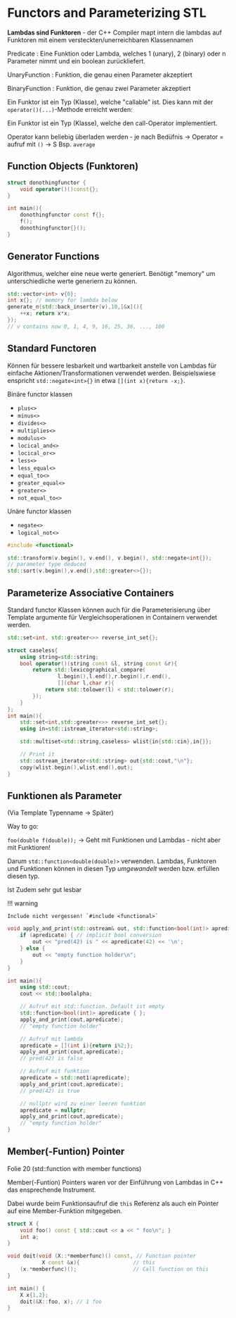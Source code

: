 # Functors and Parameterizing STL

**Lambdas sind Funktoren** - der C++ Compiler mapt intern die lambdas auf Funktoren mit einem versteckten/unerreichbaren Klassennamen


Predicate
: Eine Funktion oder Lambda, welches 1 (unary), 2 (binary) oder n Parameter nimmt und ein boolean zurückliefert.

UnaryFunction
: Funktion, die genau einen Parameter akzeptiert

BinaryFunction
: Funktion, die genau zwei Parameter akzeptiert


Ein Funktor ist ein Typ (Klasse), welche "callable" ist.
Dies kann mit der `operator()(...)`-Methode erreicht werden:

Ein Funktor ist ein Typ (Klasse), welche den call-Operator implementiert.

Operator kann beliebig überladen werden - je nach Bedüfnis
→ Operator = aufruf mit `()` → S Bsp. `average`


## Function Objects (Funktoren)
```c++
struct donothingfunctor {
    void operator()()const{};
}

int main(){
	donothingfunctor const f{};
	f();
	donothingfunctor{}();
}
```

## Generator Functions
Algorithmus, welcher eine neue werte generiert.
Benötigt "memory" um unterschiedliche werte generiern zu können.

```c++
std::vector<int> v{0};
int x{}; // memory for lambda below
generate_n(std::back_inserter(v),10,[&x](){
    ++x; return x*x;
});
// v contains now 0, 1, 4, 9, 16, 25, 36, ..., 100
```


## Standard Functoren

Können für bessere lesbarkeit und wartbarkeit anstelle von Lambdas für einfache Aktionen/Transformationen verwendet werden.
Beispielswiese enspricht `std::negate<int>{}` in etwa `[](int x){return -x;}`.

Binäre functor klassen

* `plus<>`
* `minus<>`
* `divides<>`
* `multiplies<>`
* `modulus<>`
* `locical_and<>`
* `locical_or<>`
* `less<>`
* `less_equal<>`
* `equal_to<>`
* `greater_equal<>`
* `greater<>`
* `not_equal_to<>`

Unäre functor klassen

* `negate<>`
* `logical_not<>`

```c++
#include <functional>

std::transform(v.begin(), v.end(), v.begin(), std::negate<int{});
// parameter type deduced
std::sort(v.begin(),v.end(),std::greater<>{});
```

## Parameterize Associative Containers

Standard functor Klassen können auch für die Parameterisierung über Template argumente für Vergleichsoperationen in Containern verwendet werden.

```c++
std::set<int, std::greater<>> reverse_int_set{};
```

```c++
struct caseless{
	using string=std::string;
	bool operator()(string const &l, string const &r){
		return std::lexicographical_compare(
				l.begin(),l.end(),r.begin(),r.end(),
				[](char l,char r){
			return std::tolower(l) < std::tolower(r);
		});
	}
};
int main(){
    std::set<int,std::greater<>> reverse_int_set{};
    using in=std::istream_iterator<std::string>;

    std::multiset<std::string,caseless> wlist{in{std::cin},in{}};

    // Print it
    std::ostream_iterator<std::string> out{std::cout,"\n"};
    copy(wlist.begin(),wlist.end(),out);
}
```

## Funktionen als Parameter

(Via Template Typenname → Später)

Way to go:

`foo(double f(double));` → Geht mit Funktionen und Lambdas - nicht aber mit Funktioren!

Darum `std::function<double(double)>` verwenden. Lambdas, Funktoren und Funktionen können in diesen Typ _umgewandelt_ werden bzw. erfüllen diesen typ.

Ist Zudem sehr gut lesbar

!!! warning

    Include nicht vergessen! `#include <functional>`

```c++
void apply_and_print(std::ostream& out, std::function<bool(int)> apredicate) {
	if (apredicate) { // implicit bool conversion
		out << "pred(42) is " << apredicate(42) << '\n';
	} else {
		out << "empty function holder\n";
    }
}

int main(){
    using std::cout;
    cout << std::boolalpha;

    // Aufruf mit std::function. Default ist empty
    std::function<bool(int)> apredicate { };
    apply_and_print(cout,apredicate);
    // "empty function holder"

    // Aufruf mit lambda
    apredicate = [](int i){return i%2;};
    apply_and_print(cout,apredicate);
    // pred(42) is false

    // Aufruf mit funktion
    apredicate = std::not1(apredicate);
    apply_and_print(cout,apredicate);
    // pred(42) is true

    // nullptr wird zu einer leeren funktion
    apredicate = nullptr;
    apply_and_print(cout,apredicate);
    // "empty function holder"
}
```

## Member(-Funtion) Pointer
Folie 20 (std::function with member functions)

Member(-Funtion) Pointers waren vor der Einführung von Lambdas in C++ das ensprechende Instrument.

Dabei wurde beim Funktionsaufruf die `this` Referenz als auch  ein Pointer auf eine Member-Funktion mitgegeben.

```c++
struct X {
    void foo() const { std::cout << a << " foo\n"; }
    int a;
}

void doit(void (X::*memberfunc)() const, // Function pointer
           X const &x){                 // this
    (x.*memberfunc)();                  // Call function on this
}

int main() {
    X x{1,2};
    doit(&X::foo, x); // 1 foo
}

```
